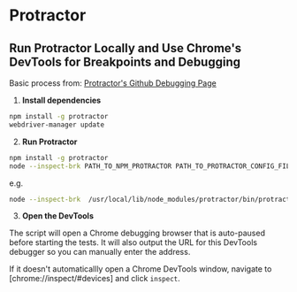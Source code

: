 # Protractor

## Run Protractor Locally and Use Chrome's DevTools for Breakpoints and Debugging

Basic process from: [Protractor's Github Debugging Page](https://github.com/angular/protractor/blob/master/docs/debugging.md)

1. **Install dependencies**

```bash
npm install -g protractor
webdriver-manager update
```

2. **Run Protractor**

```bash
npm install -g protractor
node --inspect-brk PATH_TO_NPM_PROTRACTOR PATH_TO_PROTRACTOR_CONFIG_FILE
```

e.g. 

```bash
node --inspect-brk  /usr/local/lib/node_modules/protractor/bin/protractor test-modules/module-name/conf/protractor.cucumber.common.conf.js
```

3. **Open the DevTools**

The script will open a Chrome debugging browser that is auto-paused before starting the tests. 
It will also output the URL for this DevTools debugger so you can manually enter the address.

If it doesn't automaticallly open a Chrome DevTools window, navigate to [chrome://inspect/#devices] and click `inspect`.
